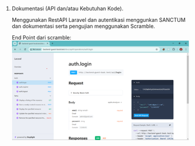 1. Dokumentasi (API dan/atau Kebutuhan Kode).

   Menggunakan RestAPI Laravel dan autentikasi menggunkan SANCTUM
   dan dokumentasi serta pengujian menggunakan Scramble.
   
   End Point dari scramble:
   ![alt text](https://github.com/suryaoke/laravel-nuxt-tamu/blob/main/dokumentasi-api.png)
